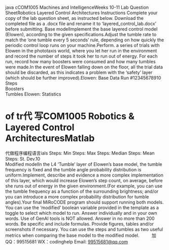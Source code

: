 java cCOM1005 Machines and IntelligenceWeeks 10-11 Lab Question SheetRobotics  Layered Control Architectures
Instructions
Complete your copy of the lab question sheet, as instructed below.
Download the completed file as a .docx   file and rename it to ‘layered_control_lab.docx’   before submitting.
Base modelImplement the base layered control model (Elowen), according to the given specifications.Adjust the tumble rate to match the ‘one tumble every 5 seconds’ rule, depending on how quickly the periodic control loop runs on your machine.Perform. a series of trials with Elowen in the phototaxis   world, where you let her run in the environment and record the number of steps it took her to run out of energy. For each run, record how many boosters were consumed and how many tumbles were made.In the event of Elowen falling down on the floor, all the trial data should be discarded, as this indicates a problem with the ‘safety’ layer (which should be further improved).Elowen: Base Data
Run #12345678910
Steps                              
Boosters                              
Tumbles                              Elowen: Statistics
# of tr代 写COM1005 Robotics & Layered Control ArchitecturesMatlab
代做程序编程语言ials
Steps:
Min
Steps:
Max
Steps:
Median
Steps:
Mean
Steps:
St. Dev.10               
Modified modelIn the L4 ‘Tumble’ layer of Elowen’s base model, the tumble frequency is fixed and the tumble angle probability distribution is uniform.Implement, describe and evidence a more complex implementation of this layer, which would increase Elowen’s step count, on average, before she runs out of energy in the given environment.(For example, you can use the tumble frequency as a function of the surrounding brightness; and/or you can introduce a more complex probability distribution for tumble angles).Your final MiRoCODE program should support running both models. You can use the ‘modified’   boolean variable provided in the template as a toggle to select which model to run. Answer individually   and in your own words. Use of GenAI tools is NOT allowed. Answer in no more than 200 words. Be specific and include formulas.    Provide figures, tables and/or screenshots if necessary. You can use the steps   and tumbles   as two useful metrics when comparing the base model to the modified model.            
加QQ：99515681  WX：codinghelp  Email: 99515681@qq.com
